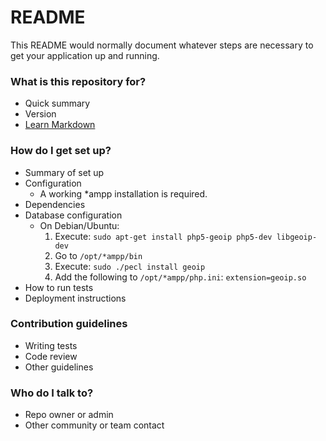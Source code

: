# README #

This README would normally document whatever steps are necessary to get your application up and running.

### What is this repository for? ###

* Quick summary
* Version
* [Learn Markdown](https://bitbucket.org/tutorials/markdowndemo)

### How do I get set up? ###

* Summary of set up
* Configuration
  - A working *ampp installation is required.
* Dependencies
* Database configuration
  - On Debian/Ubuntu:
    1. Execute: `sudo apt-get install php5-geoip php5-dev libgeoip-dev`
    2. Go to `/opt/*ampp/bin`
    3. Execute: `sudo ./pecl install geoip`
    4. Add the following to `/opt/*ampp/php.ini`: `extension=geoip.so`
* How to run tests
* Deployment instructions

### Contribution guidelines ###

* Writing tests
* Code review
* Other guidelines

### Who do I talk to? ###

* Repo owner or admin
* Other community or team contact
